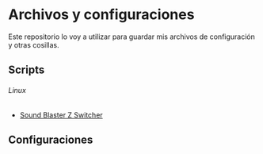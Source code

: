 # Archivos y configuraciones
Este repositorio lo voy a utilizar para guardar mis archivos de configuración y otras cosillas.

## Scripts
###### Linux
* [Sound Blaster Z Switcher](https://raw.githubusercontent.com/Rehzet/Archivos-y-configuraciones/main/sbz_switcher.sh)
## Configuraciones
